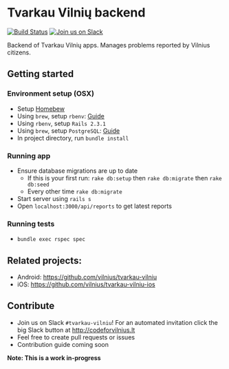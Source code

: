 # Tvarkau Vilnių backend

[![Build Status](https://travis-ci.org/vilnius/tvarkau-vilniu-ms.svg)](https://travis-ci.org/vilnius/tvarkau-vilniu-ms)
[![Join us on Slack](https://img.shields.io/badge/slack-codeforvilnius%20%23tvarkau--vilniu-blue.svg)](https://codeforvilnius.slack.com)

Backend of Tvarkau Vilnių apps. Manages problems reported by Vilnius citizens.

## Getting started

### Environment setup (OSX)

- Setup [Homebew](https://brew.sh/)
- Using `brew`, setup `rbenv`: [Guide](https://github.com/rbenv/rbenv#homebrew-on-mac-os-x)
- Using `rbenv`, setup `Rails 2.3.1`
- Using `brew`, setup `PostgreSQL`: [Guide](http://exponential.io/blog/2015/02/21/install-postgresql-on-mac-os-x-via-brew/)
- In project directory, run `bundle install` 

### Running app

- Ensure database migrations are up to date
    - If this is your first run: `rake db:setup` then `rake db:migrate` then `rake db:seed`
    - Every other time `rake db:migrate`
- Start server using `rails s`
- Open `localhost:3000/api/reports` to get latest reports

### Running tests

- `bundle exec rspec spec`

## Related projects:

- Android: https://github.com/vilnius/tvarkau-vilniu
- iOS: https://github.com/vilnius/tvarkau-vilniu-ios

## Contribute

- Join us on Slack `#tvarkau-vilniu`! For an automated invitation click the big Slack button at http://codeforvilnius.lt
- Feel free to create pull requests or issues
- Contribution guide coming soon

**Note: This is a work in-progress**

